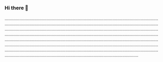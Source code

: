 ### Hi there 👋

................................................................................................................................................................................................................................................................................................................................................................................................................................................................................................................................................................................................................................................................................................................................................................................................................................................................................................................................................................................................................